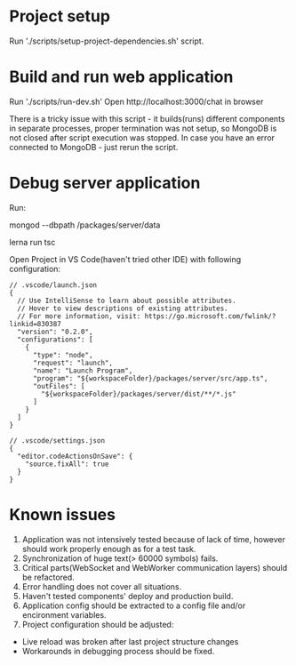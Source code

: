 # Project setup

Run './scripts/setup-project-dependencies.sh' script.


# Build and run web application

Run './scripts/run-dev.sh'
Open http://localhost:3000/chat in browser

There is a tricky issue with this script - it builds(runs) different components in separate processes, proper termination was not setup, so MongoDB is not closed after script execution was stopped.
In case you have an error connected to MongoDB - just rerun the script.


# Debug server application

Run:

mongod --dbpath /packages/server/data

lerna run tsc

Open Project in VS Code(haven't tried other IDE) with following configuration:

```
// .vscode/launch.json
{
  // Use IntelliSense to learn about possible attributes.
  // Hover to view descriptions of existing attributes.
  // For more information, visit: https://go.microsoft.com/fwlink/?linkid=830387
  "version": "0.2.0",
  "configurations": [
    {
      "type": "node",
      "request": "launch",
      "name": "Launch Program",
      "program": "${workspaceFolder}/packages/server/src/app.ts",
      "outFiles": [
        "${workspaceFolder}/packages/server/dist/**/*.js"
      ]
    }
  ]
}

// .vscode/settings.json
{
  "editor.codeActionsOnSave": {
    "source.fixAll": true
  }
}
```


# Known issues
1. Application was not intensively tested because of lack of time, however should work properly enough as for a test task.
2. Synchronization of huge text(> 60000 symbols) fails.
3. Critical parts(WebSocket and WebWorker communication layers) should be refactored.
4. Error handling does not cover all situations.
5. Haven't tested components' deploy and production build.
6. Application config should be extracted to a config file and/or encironment variables.
7. Project configuration should be adjusted:
 - Live reload was broken after last project structure changes
 - Workarounds in debugging process should be fixed.
